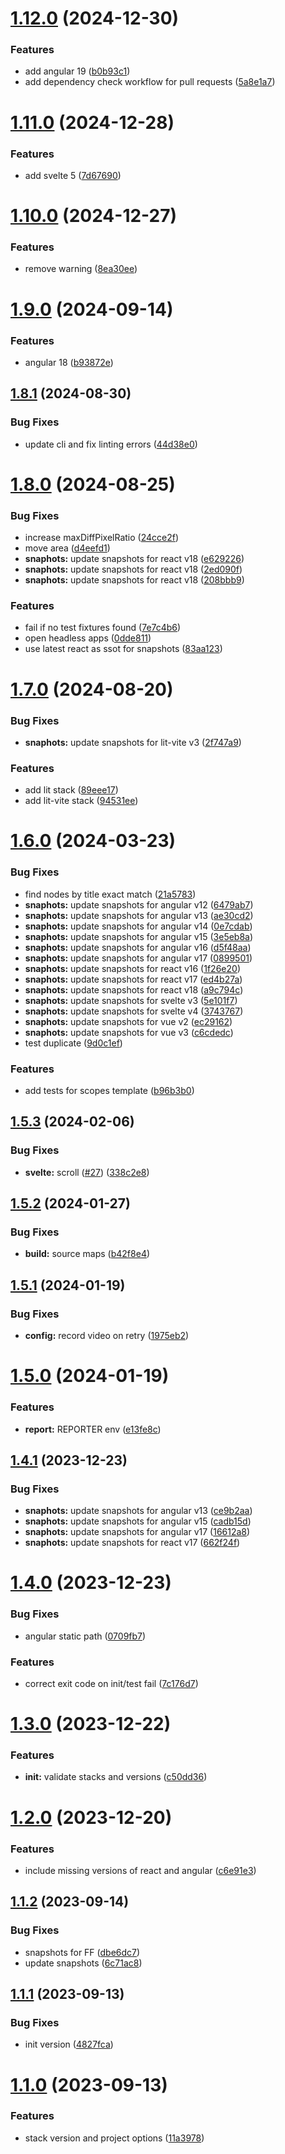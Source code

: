 # [1.12.0](https://github.com/retejs/rete-qa/compare/v1.11.0...v1.12.0) (2024-12-30)


### Features

* add angular 19 ([b0b93c1](https://github.com/retejs/rete-qa/commit/b0b93c14a7dd9db153b940f5d65b00b7fd92d114))
* add dependency check workflow for pull requests ([5a8e1a7](https://github.com/retejs/rete-qa/commit/5a8e1a7fc03e202644456c6c11f387d63b237bb0))

# [1.11.0](https://github.com/retejs/rete-qa/compare/v1.10.0...v1.11.0) (2024-12-28)


### Features

* add svelte 5 ([7d67690](https://github.com/retejs/rete-qa/commit/7d6769025dfa244abff481631553a524c14b8f9d))

# [1.10.0](https://github.com/retejs/rete-qa/compare/v1.9.0...v1.10.0) (2024-12-27)


### Features

* remove warning ([8ea30ee](https://github.com/retejs/rete-qa/commit/8ea30eebbbf5941d023ae497ba24aaa56c7e2efa))

# [1.9.0](https://github.com/retejs/rete-qa/compare/v1.8.1...v1.9.0) (2024-09-14)


### Features

* angular 18 ([b93872e](https://github.com/retejs/rete-qa/commit/b93872e4424aa454addd7b1f0a435f9a2cea6bcb))

## [1.8.1](https://github.com/retejs/rete-qa/compare/v1.8.0...v1.8.1) (2024-08-30)


### Bug Fixes

* update cli and fix linting errors ([44d38e0](https://github.com/retejs/rete-qa/commit/44d38e0aef6be14ffbfd02e479c4c633a2c516af))

# [1.8.0](https://github.com/retejs/rete-qa/compare/v1.7.0...v1.8.0) (2024-08-25)


### Bug Fixes

* increase maxDiffPixelRatio ([24cce2f](https://github.com/retejs/rete-qa/commit/24cce2f0b8c5190eb9e2adb349f0cf811ae0f5ed))
* move area ([d4eefd1](https://github.com/retejs/rete-qa/commit/d4eefd185b8c7003d9470e823a8266cb63f34e07))
* **snaphots:** update snapshots for react v18 ([e629226](https://github.com/retejs/rete-qa/commit/e629226c942ba374286af2961eca9f13a05113c0))
* **snaphots:** update snapshots for react v18 ([2ed090f](https://github.com/retejs/rete-qa/commit/2ed090fc8c57947382c087af299aa1950dbfdaa5))
* **snaphots:** update snapshots for react v18 ([208bbb9](https://github.com/retejs/rete-qa/commit/208bbb9338556e296f64407451d23695e902b87d))


### Features

* fail if no test fixtures found ([7e7c4b6](https://github.com/retejs/rete-qa/commit/7e7c4b682e40dc5671615d38666926bcbaffc9be))
* open headless apps ([0dde811](https://github.com/retejs/rete-qa/commit/0dde811b7e5985efd7f2597f39c0f60801d53803))
* use latest react as ssot for snapshots ([83aa123](https://github.com/retejs/rete-qa/commit/83aa1239d7bbb6dcbda37c088ef5e3d775f81030))

# [1.7.0](https://github.com/retejs/rete-qa/compare/v1.6.0...v1.7.0) (2024-08-20)


### Bug Fixes

* **snaphots:** update snapshots for lit-vite v3 ([2f747a9](https://github.com/retejs/rete-qa/commit/2f747a96d0d8f3e1a0cff455a8a690dd45337bba))


### Features

* add lit stack ([89eee17](https://github.com/retejs/rete-qa/commit/89eee174ef054300ca0399fe78f3a63fbcd93fc7))
* add lit-vite stack ([94531ee](https://github.com/retejs/rete-qa/commit/94531ee9ee152ec389a4e04fbccc551788e883a3))

# [1.6.0](https://github.com/retejs/rete-qa/compare/v1.5.3...v1.6.0) (2024-03-23)


### Bug Fixes

* find nodes by title exact match ([21a5783](https://github.com/retejs/rete-qa/commit/21a578348e229a6a556ec58c4ea62ed441295558))
* **snaphots:** update snapshots for angular v12 ([6479ab7](https://github.com/retejs/rete-qa/commit/6479ab744a537e2464de2bf8f04572737f5b2c02))
* **snaphots:** update snapshots for angular v13 ([ae30cd2](https://github.com/retejs/rete-qa/commit/ae30cd21c2339bbba900c3d5739bded1189709c5))
* **snaphots:** update snapshots for angular v14 ([0e7cdab](https://github.com/retejs/rete-qa/commit/0e7cdabcdf05acd915d138e96f2be76679980565))
* **snaphots:** update snapshots for angular v15 ([3e5eb8a](https://github.com/retejs/rete-qa/commit/3e5eb8a98026cadbaeac7f25205315be733403d7))
* **snaphots:** update snapshots for angular v16 ([d5f48aa](https://github.com/retejs/rete-qa/commit/d5f48aa9b70921a27bf6c50c92d4259222fdd893))
* **snaphots:** update snapshots for angular v17 ([0899501](https://github.com/retejs/rete-qa/commit/0899501a8fb1bbb108ee23bc0f1b2d6790f849d8))
* **snaphots:** update snapshots for react v16 ([1f26e20](https://github.com/retejs/rete-qa/commit/1f26e203606ebb9397911bacc01a5888f871ea77))
* **snaphots:** update snapshots for react v17 ([ed4b27a](https://github.com/retejs/rete-qa/commit/ed4b27a3c342b6feea1c9825e178c11266b07d78))
* **snaphots:** update snapshots for react v18 ([a9c794c](https://github.com/retejs/rete-qa/commit/a9c794cc98e5b54adc468832be806f535a4fb057))
* **snaphots:** update snapshots for svelte v3 ([5e101f7](https://github.com/retejs/rete-qa/commit/5e101f7580dcb312a73bb3929739d253fc6dc2eb))
* **snaphots:** update snapshots for svelte v4 ([3743767](https://github.com/retejs/rete-qa/commit/374376713a5a384ef4b08e3ed0871ecf69623eb6))
* **snaphots:** update snapshots for vue v2 ([ec29162](https://github.com/retejs/rete-qa/commit/ec2916223679e7d66c3ad00fa64222614aa32f2d))
* **snaphots:** update snapshots for vue v3 ([c6cdedc](https://github.com/retejs/rete-qa/commit/c6cdedc533ccaa318e2b76a3cccb1ebbb66cf8b9))
* test duplicate ([9d0c1ef](https://github.com/retejs/rete-qa/commit/9d0c1ef12b12de34153ee5a5487e672d48a64834))


### Features

* add tests for scopes template ([b96b3b0](https://github.com/retejs/rete-qa/commit/b96b3b0f74d794684f4eef00b925b0f9906b05f7))

## [1.5.3](https://github.com/retejs/rete-qa/compare/v1.5.2...v1.5.3) (2024-02-06)


### Bug Fixes

* **svelte:** scroll ([#27](https://github.com/retejs/rete-qa/issues/27)) ([338c2e8](https://github.com/retejs/rete-qa/commit/338c2e8a977b20528125eac2953ca96c9c6d65f3))

## [1.5.2](https://github.com/retejs/rete-qa/compare/v1.5.1...v1.5.2) (2024-01-27)


### Bug Fixes

* **build:** source maps ([b42f8e4](https://github.com/retejs/rete-qa/commit/b42f8e46a968ff9c32ad72d92a95b901785a0a12))

## [1.5.1](https://github.com/retejs/rete-qa/compare/v1.5.0...v1.5.1) (2024-01-19)


### Bug Fixes

* **config:** record video on retry ([1975eb2](https://github.com/retejs/rete-qa/commit/1975eb2844e64fa1dd6f2faf22693146b5e81bac))

# [1.5.0](https://github.com/retejs/rete-qa/compare/v1.4.1...v1.5.0) (2024-01-19)


### Features

* **report:** REPORTER env ([e13fe8c](https://github.com/retejs/rete-qa/commit/e13fe8c7b172e5511af736010f988e4f964b94aa))

## [1.4.1](https://github.com/retejs/rete-qa/compare/v1.4.0...v1.4.1) (2023-12-23)


### Bug Fixes

* **snaphots:** update snapshots for angular v13 ([ce9b2aa](https://github.com/retejs/rete-qa/commit/ce9b2aa19e9fb30736d3e48291304a84f529ed76))
* **snaphots:** update snapshots for angular v15 ([cadb15d](https://github.com/retejs/rete-qa/commit/cadb15d8e6b5afb3a73e3c40ef57fa7a37e5713f))
* **snaphots:** update snapshots for angular v17 ([16612a8](https://github.com/retejs/rete-qa/commit/16612a8b544b04168f7457c89ecd516444da935c))
* **snaphots:** update snapshots for react v17 ([662f24f](https://github.com/retejs/rete-qa/commit/662f24f19f79273b5fd7fbdb46f3ce0c042ca39f))

# [1.4.0](https://github.com/retejs/rete-qa/compare/v1.3.0...v1.4.0) (2023-12-23)


### Bug Fixes

* angular static path ([0709fb7](https://github.com/retejs/rete-qa/commit/0709fb7507f45f9da28e9113e3a4c9288ae9dec9))


### Features

* correct exit code on init/test fail ([7c176d7](https://github.com/retejs/rete-qa/commit/7c176d73a3dd7298487ae5eb304de8f1d1497c9f))

# [1.3.0](https://github.com/retejs/rete-qa/compare/v1.2.0...v1.3.0) (2023-12-22)


### Features

* **init:** validate stacks and versions ([c50dd36](https://github.com/retejs/rete-qa/commit/c50dd36e9ba1fb9c3d2ed3fc122ccf109ef954f8))

# [1.2.0](https://github.com/retejs/rete-qa/compare/v1.1.2...v1.2.0) (2023-12-20)


### Features

* include missing versions of react and angular ([c6e91e3](https://github.com/retejs/rete-qa/commit/c6e91e32fbdcfdb4a9e7e10d7226dbe476ce823e))


## [1.1.2](https://github.com/retejs/rete-qa/compare/v1.1.1...v1.1.2) (2023-09-14)


### Bug Fixes

* snapshots for FF ([dbe6dc7](https://github.com/retejs/rete-qa/commit/dbe6dc75a76ab369ceddc5471ed7696ce925ef6b))
* update snapshots ([6c71ac8](https://github.com/retejs/rete-qa/commit/6c71ac8f12e5bcdf4bb3e911d5ec0459767b8e5a))

## [1.1.1](https://github.com/retejs/rete-qa/compare/v1.1.0...v1.1.1) (2023-09-13)


### Bug Fixes

* init version ([4827fca](https://github.com/retejs/rete-qa/commit/4827fca1f40e553f534054db4ed7f1770b295d0e))

# [1.1.0](https://github.com/retejs/rete-qa/compare/v1.0.0...v1.1.0) (2023-09-13)


### Features

* stack version and project options ([11a3978](https://github.com/retejs/rete-qa/commit/11a397864544f536cfe2673c93a8f8baa93051e4))
